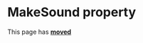 # MakeSound property #

This page has [**moved**](https://lib-docs.delphidabbler.com/MsgDlg/3/API/TPJWinMsgDlg-MakeSound)